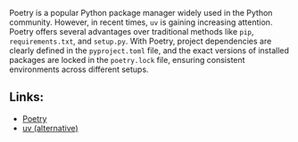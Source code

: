 
Poetry is a popular Python package manager widely used in the Python community. However, in recent times, `uv` is gaining increasing attention. Poetry offers several advantages over traditional methods like `pip`, `requirements.txt`, and `setup.py`. With Poetry, project dependencies are clearly defined in the `pyproject.toml` file, and the exact versions of installed packages are locked in the `poetry.lock` file, ensuring consistent environments across different setups.

## Links:

- [Poetry](https://python-poetry.org/docs/)
- [uv (alternative)](https://docs.astral.sh/uv/)


